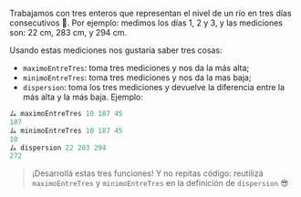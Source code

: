 Trabajamos con tres enteros que representan el nivel de un río en tres días consecutivos :calendar:. Por ejemplo: medimos los días 1, 2 y 3, y las mediciones son: 22 cm, 283 cm, y 294 cm.

Usando estas mediciones nos gustaría saber tres cosas: 

* `maximoEntreTres`: toma tres mediciones y nos da la más alta;
* `minimoEntreTres`: toma tres mediciones y nos da la mas baja;
*  `dispersion`: toma los tres mediciones y devuelve la diferencia entre la más alta y la más baja. Ejemplo:

```haskell
ム maximoEntreTres 10 187 45
187
ム minimoEntreTres 10 187 45
10
ム dispersion 22 283 294
272
```

> ¡Desarrollá estas tres funciones! Y no repitas código: reutilizá `maximoEntreTres` y `minimoEntreTres` en la definición de `dispersion` :sunglasses: